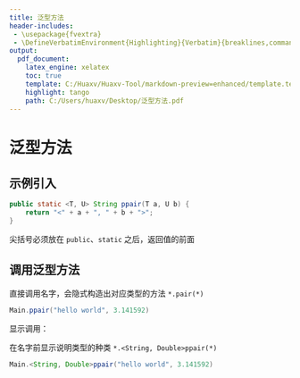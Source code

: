 ```yaml
---
title: 泛型方法
header-includes:
 - \usepackage{fvextra}
 - \DefineVerbatimEnvironment{Highlighting}{Verbatim}{breaklines,commandchars=\\\{\}}
output:
  pdf_document:
    latex_engine: xelatex
    toc: true
    template: C:/Huaxv/Huaxv-Tool/markdown-preview=enhanced/template.tex
    highlight: tango
    path: C:/Users/huaxv/Desktop/泛型方法.pdf
---
```


# 泛型方法

## 示例引入

```java
public static <T, U> String ppair(T a, U b) {
    return "<" + a + ", " + b + ">";
}
```

尖括号必须放在 `public`、`static` 之后，返回值的前面

## 调用泛型方法

直接调用名字，会隐式构造出对应类型的方法 `*.pair(*)`

```java
Main.ppair("hello world", 3.141592)
```

显示调用：

在名字前显示说明类型的种类 `*.<String, Double>ppair(*)`

```java
Main.<String, Double>ppair("hello world", 3.141592)
```
